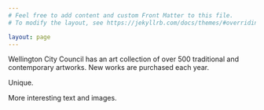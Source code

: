 ```yaml
---
# Feel free to add content and custom Front Matter to this file.
# To modify the layout, see https://jekyllrb.com/docs/themes/#overriding-theme-defaults

layout: page
---
```


Wellington City Council has an art collection of over 500 traditional and contemporary artworks. New works are purchased each year.

Unique.

More interesting text and images.
